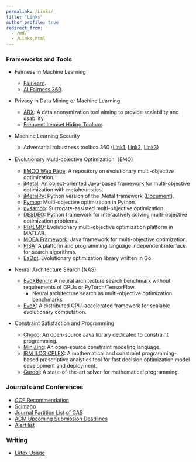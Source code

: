 ```yaml
---
permalink: /Links/
title: "Links"
author_profile: true
redirect_from: 
  - /md/
  - /Links.html
---
```


<!--
<font color=Blue>Framework and Platform</font>
-->



### Frameworks and Tools

- Fairness in Machine Learning
  - [Fairlearn](https://fairlearn.org/).
  - [AI Fairness 360](https://ai-fairness-360.org/).  

- Privacy in Data Mining or Machine Learning
  - [ARX](https://github.com/arx-deidentifier/arx): A data anonymization tool aiming to provide scalability and usability.
  - [Frequent Itemset Hiding Toolbox](https://github.com/kagklis/Frequent-Itemset-Hiding-Toolbox-x86).

- Machine Learning Security
  - Adversarial robustness toolbox 360 ([Link1](https://github.com/Trusted-AI/adversarial-robustness-toolbox), [Link2](https://www.ibm.com/blogs/research/2019/09/adversarial-robustness-360-toolbox-v1-0/), [Link3](https://github.com/Trusted-AI/adversarial-robustness-toolbox/wiki/))

- Evolutionary Multi-objective Optimization（EMO)
  - [EMOO Web Page](http://delta.cs.cinvestav.mx/~ccoello/EMOO/): A repository on evolutionary multi-objective optimization.
  - [jMetal](https://github.com/jMetal/jMetal): An object-oriented Java-based framework for multi-objective optimization with metaheuristics. 
  - [jMetalPy](https://github.com/jMetal/jMetalPy): Python version of the jMetal framework ([Document](https://jmetal.github.io/jMetalPy/tutorials.html)).
  - [Pymoo](https://pymoo.org/): Multi-objective optimization in Python.
  - [pysamoo](https://anyoptimization.com/projects/pysamoo/): Surrogate-assisted multi-objective optimization.
  - [DESDEO](https://desdeo.misitano.xyz/): Python framework for interactively solving multi-objective optimization problems.
  - [PlatEMO](https://github.com/BIMK/PlatEMO): Evolutionary multi-objective optimization platform in MATLAB.
  - [MOEA Framework](http://moeaframework.org/): Java framework for multi-objective optimization.
  - [PISA](https://sop.tik.ee.ethz.ch/pisa/?page=principles.php): A platform and programming language independent interface for search algorithms.
  - [EaOpt](https://github.com/MaxHalford/eaopt): Evolutionary optimization library written in Go.

- Neural Architecture Search (NAS)
  - [EvoXBench](https://github.com/EMI-Group/evoxbench): A neural architecture search benchmark without requirements of GPUs or PyTorch/TensorFlow.
    - Neural architecture search as multi-objective optimization benchmarks.
  - [EvoX](https://github.com/EMI-Group/evox): A distributed GPU-accelerated framework for scalable evolutionary computation.

- Constraint Satisfaction and Programming
  - [Choco](https://choco-solver.org/): An open-source Java library dedicated to constraint programming. 
  - [MiniZinc](https://www.minizinc.org/): An open-source constraint modeling language.
  - [IBM ILOG CPLEX](https://www.ibm.com/docs/en/icos/20.1.0): A mathematical and constraint programming-based prescriptive analytics tool for fast decision optimization model development and deployment.
  - [Gurobi](https://www.gurobi.com/features/academic-named-user-license/): A state-of-the-art solver for mathematical programming. 


### Journals and Conferences

- [CCF Recommendation](https://www.ccf.org.cn/Academic_Evaluation/By_category/)
- [Scimago](https://www.scimagojr.com/)
- [Journal Partition List of CAS](http://www.fenqubiao.com/)
- [ACM Upcoming Submission Deadlines](https://www.acm.org/conferences/upcoming-submission-deadlines)
- [Alert list](https://earlywarning.fenqubiao.com/#/)

### Writing
- [Latex Usage](../latex_usage.md)



